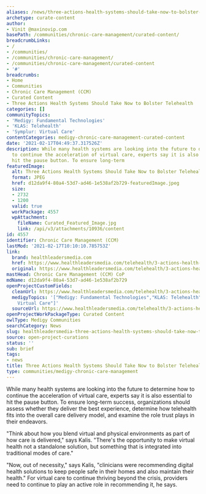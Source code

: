 ```yaml
---
aliases: /news/three-actions-health-systems-should-take-now-to-bolster-telehealth
archetype: curate-content
author:
- Vinit @maxinovip.com
basePath: /communities/chronic-care-management/curated-content/
breadcrumbLinks:
- /
- /communities/
- /communities/chronic-care-management/
- /communities/chronic-care-management/curated-content
- '#'
breadcrumbs:
- Home
- Communities
- Chronic Care Management (CCM)
- Curated Content
- Three Actions Health Systems Should Take Now to Bolster Telehealth
categories: []
communityTopics:
- 'Medigy: Fundamental Technologies'
- 'KLAS: Telehealth'
- 'Symplur: Virtual Care'
contentCategories: medigy-chronic-care-management-curated-content
date: '2021-02-17T04:49:37.317526Z'
description: While many health systems are looking into the future to determine how
  to continue the acceleration of virtual care, experts say it is also essential to
  hit the pause button. To ensure long-term
featuredImage:
  alt: Three Actions Health Systems Should Take Now to Bolster Telehealth
  format: JPEG
  href: d12da9f4-80a4-53d7-ad46-1e538af2b729-featuredImage.jpeg
  size:
  - 2732
  - 1200
  valid: true
  workPackage: 4557
  wpAttachment:
    fileName: Curated_Featured_Image.jpg
    link: /api/v3/attachments/10936/content
id: 4557
identifier: Chronic Care Management (CCM)
lastMod: '2021-02-17T10:10:10.785753Z'
link:
  brand: healthleadersmedia.com
  href: https://www.healthleadersmedia.com/telehealth/3-actions-health-systems-should-take-now-bolster-telehealth
  original: https://www.healthleadersmedia.com/telehealth/3-actions-health-systems-should-take-now-bolster-telehealth
mastHead: Chronic Care Management (CCM) CoP
mdName: d12da9f4-80a4-53d7-ad46-1e538af2b729
openProjectCustomFields:
  cleanUrl: https://www.healthleadersmedia.com/telehealth/3-actions-health-systems-should-take-now-bolster-telehealth
  medigyTopics: '["Medigy: Fundamental Technologies","KLAS: Telehealth","Symplur:
    Virtual Care"]'
  sourceUrl: https://www.healthleadersmedia.com/telehealth/3-actions-health-systems-should-take-now-bolster-telehealth
openProjectWorkPackageType: Curated Content
owlType: Medigy Communities
searchCategory: News
slug: healthleadersmedia-three-actions-health-systems-should-take-now-to-bolster-telehealth
source: open-project-curations
status: ''
sub: brief
tags:
- news
title: Three Actions Health Systems Should Take Now to Bolster Telehealth
type: communities/medigy-chronic-care-management
---
```


<p>While many health systems are looking into the future to determine how to continue the acceleration of virtual care, experts say it is also essential to hit the pause button. To ensure long-term success, organizations should assess whether they deliver the best experience, determine how telehealth fits into the overall care delivery model, and examine the role trust plays in their endeavors.</p><p>"Think about how you blend virtual and physical environments as part of how care is delivered," says Kalis. "There's the opportunity to make virtual health not a standalone solution, but something that is integrated into traditional modes of care."</p><p>"Now, out of necessity," says Kalis, "clinicians were recommending digital health solutions to keep people safe in their homes and also maintain their health." For virtual care to continue thriving beyond the crisis, providers need to continue to play an active role in recommending it, he says.</p>
